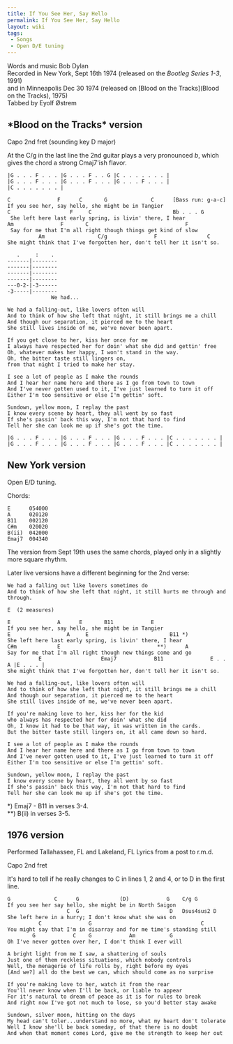 ```yaml
---
title: If You See Her, Say Hello
permalink: If You See Her, Say Hello
layout: wiki
tags:
 - Songs
 - Open D/E tuning
---
```


Words and music Bob Dylan  
Recorded in New York, Sept 16th 1974 (released on the *Bootleg Series
1-3*, 1991)  
and in Minneapolis Dec 30 1974 (released on [Blood on the
Tracks](Blood on the Tracks), 1975)  
Tabbed by Eyolf Østrem

<h2 class="songversion">
*Blood on the Tracks* version

</h2>
Capo 2nd fret (sounding key D major)

At the C/g in the last line the 2nd guitar plays a very pronounced *b*,
which gives the chord a strong Cmaj7'ish flavor.

    |G . . . F . . . |G . . . F . . G |C . . . . . . . |
    |G . . . F . . . |G . . . F . . . |G . . . F . . . |
    |C . . . . . . . |

    C               F      C       G              C      [Bass run: g-a-c]
    If you see her, say hello, she might be in Tangier
    C                   F     C                          Bb . . . G
     She left here last early spring, is livin' there, I hear
    Am               F       C                               F
     Say for me that I'm all right though things get kind of slow
              Am                 C/g               F                C
    She might think that I've forgotten her, don't tell her it isn't so.

       .     :    .
    -------|--------
    -------|--------
    -------|--------
    -------|--------
    ---0-2-|-3------
    -3-----|--------
                  We had...

    We had a falling-out, like lovers often will
    And to think of how she left that night, it still brings me a chill
    And though our separation, it pierced me to the heart
    She still lives inside of me, we've never been apart.

    If you get close to her, kiss her once for me
    I always have respected her for doin' what she did and gettin' free
    Oh, whatever makes her happy, I won't stand in the way.
    Oh, the bitter taste still lingers on,
    from that night I tried to make her stay.

    I see a lot of people as I make the rounds
    And I hear her name here and there as I go from town to town
    And I've never gotten used to it, I've just learned to turn it off
    Either I'm too sensitive or else I'm gettin' soft.

    Sundown, yellow moon, I replay the past
    I know every scene by heart, they all went by so fast
    If she's passin' back this way, I'm not that hard to find
    Tell her she can look me up if she's got the time.

    |G . . . F . . . |G . . . F . . . |G . . . F . . . |C . . . . . . . |
    |G . . . F . . . |G . . . F . . . |G . . . F . . . |C . . . . . . . |

<h2 class="songversion">
New York version

</h2>
Open E/D tuning.

Chords:

    E      054000
    A      020120
    B11    002120
    C#m    020020
    B(ii)  042000
    Emaj7  004340

The version from Sept 19th uses the same chords, played only in a
slightly more square rhythm.

Later live versions have a different beginning for the 2nd verse:

    We had a falling out like lovers sometimes do
    And to think of how she left that night, it still hurts me through and through.

    E  (2 measures)

    E               A      E       B11            E
    If you see her, say hello, she might be in Tangier
    E                  A     E                          B11 *)
    She left here last early spring, is livin' there, I hear
    C#m             E                               **)      A
    Say for me that I'm all right though new things come and go
              E                   Emaj7            B11               E . . A |E . . . |
    She might think that I've forgotten her, don't tell her it isn't so.

    We had a falling-out, like lovers often will
    And to think of how she left that night, it still brings me a chill
    And though our separation, it pierced me to the heart
    She still lives inside of me, we've never been apart.

    If you're making love to her, kiss her for the kid
    who always has respected her for doin' what she did
    Oh, I know it had to be that way, it was written in the cards.
    But the bitter taste still lingers on, it all came down so hard.

    I see a lot of people as I make the rounds
    And I hear her name here and there as I go from town to town
    And I've never gotten used to it, I've just learned to turn it off
    Either I'm too sensitive or else I'm gettin' soft.

    Sundown, yellow moon, I replay the past
    I know every scene by heart, they all went by so fast
    If she's passin' back this way, I'm not that hard to find
    Tell her she can look me up if she's got the time.

\*) Emaj7 - B11 in verses 3-4.  
\*\*) B(ii) in verses 3-5.

<h2 class="songversion">
1976 version

</h2>
Performed Tallahassee, FL and Lakeland, FL  
Lyrics from a post to r.m.d.

Capo 2nd fret

It's hard to tell if he really changes to C in lines 1, 2 and 4, or to D
in the first line.

    G              C      G             (D)            G    C/g G
    If you see her say hello, she might be in North Saigon
                       C  G                             D   Dsus4sus2 D
    She left here in a hurry; I don't know what she was on
              C               G                                   C
    You might say that I'm in disarray and for me time's standing still
            G            C    G            Am           G
    Oh I've never gotten over her, I don't think I ever will

    A bright light from me I saw, a shattering of souls
    Just one of them reckless situations, which nobody controls
    Well, the menagerie of life rolls by, right before my eyes
    [And we?] all do the best we can, which should come as no surprise

    If you're making love to her, watch it from the rear
    You'll never know when I'll be back, or liable to appear
    For it's natural to dream of peace as it is for rules to break
    And right now I've got not much to lose, so you'd better stay awake

    Sundown, silver moon, hitting on the days
    My head can't toler...understand no more, what my heart don't tolerate
    Well I know she'll be back someday, of that there is no doubt
    And when that moment comes Lord, give me the strength to keep her out
